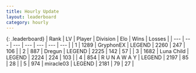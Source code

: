 ```yaml
---
title: Hourly Update
layout: leaderboard
category: hourly
---
```


{: .leaderboard}
| Rank | LV | Player | Division | Elo | Wins | Losses |
| --- | --- | --- | --- | --- | --- | --- |
| <span data-change="0">1</span> | 1289 | <span title="ID: 315148">GryphonEX</span> | LEGEND | <span data-change="0">2260</span> | <span data-change="0">247</span> | <span data-change="0">106</span> |
| <span data-change="1">2</span> | 887 | <span title="ID: 337810">Dregun</span> | LEGEND | <span data-change="17">2225</span> | <span data-change="3">142</span> | <span data-change="0">57</span> |
| <span data-change="-1">3</span> | 1682 | <span title="ID: 164871">Luna Child</span> | LEGEND | <span data-change="0">2224</span> | <span data-change="0">224</span> | <span data-change="0">103</span> |
| <span data-change="0">4</span> | 854 | <span title="ID: 66144">R U N A W A Y</span> | LEGEND | <span data-change="-3">2197</span> | <span data-change="1">85</span> | <span data-change="1">28</span> |
| <span data-change="0">5</span> | 974 | <span title="ID: 416373">miracle03</span> | LEGEND | <span data-change="0">2181</span> | <span data-change="0">79</span> | <span data-change="0">27</span> |